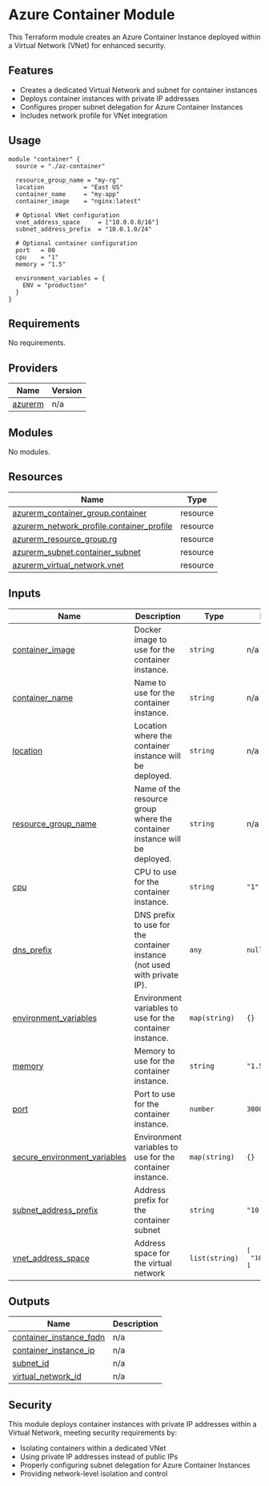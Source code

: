 # Azure Container Module

This Terraform module creates an Azure Container Instance deployed within a Virtual Network (VNet) for enhanced security.

## Features

- Creates a dedicated Virtual Network and subnet for container instances
- Deploys container instances with private IP addresses
- Configures proper subnet delegation for Azure Container Instances
- Includes network profile for VNet integration

## Usage

```hcl
module "container" {
  source = "./az-container"

  resource_group_name = "my-rg"
  location           = "East US"
  container_name     = "my-app"
  container_image    = "nginx:latest"
  
  # Optional VNet configuration
  vnet_address_space     = ["10.0.0.0/16"]
  subnet_address_prefix  = "10.0.1.0/24"
  
  # Optional container configuration
  port   = 80
  cpu    = "1"
  memory = "1.5"
  
  environment_variables = {
    ENV = "production"
  }
}
```

## Requirements

No requirements.

## Providers

| Name | Version |
|------|---------|
| <a name="provider_azurerm"></a> [azurerm](#provider\_azurerm) | n/a |

## Modules

No modules.

## Resources

| Name | Type |
|------|------|
| [azurerm_container_group.container](https://registry.terraform.io/providers/hashicorp/azurerm/latest/docs/resources/container_group) | resource |
| [azurerm_network_profile.container_profile](https://registry.terraform.io/providers/hashicorp/azurerm/latest/docs/resources/network_profile) | resource |
| [azurerm_resource_group.rg](https://registry.terraform.io/providers/hashicorp/azurerm/latest/docs/resources/resource_group) | resource |
| [azurerm_subnet.container_subnet](https://registry.terraform.io/providers/hashicorp/azurerm/latest/docs/resources/subnet) | resource |
| [azurerm_virtual_network.vnet](https://registry.terraform.io/providers/hashicorp/azurerm/latest/docs/resources/virtual_network) | resource |

## Inputs

| Name | Description | Type | Default | Required |
|------|-------------|------|---------|:--------:|
| <a name="input_container_image"></a> [container\_image](#input\_container\_image) | Docker image to use for the container instance. | `string` | n/a | yes |
| <a name="input_container_name"></a> [container\_name](#input\_container\_name) | Name to use for the container instance. | `string` | n/a | yes |
| <a name="input_location"></a> [location](#input\_location) | Location where the container instance will be deployed. | `string` | n/a | yes |
| <a name="input_resource_group_name"></a> [resource\_group\_name](#input\_resource\_group\_name) | Name of the resource group where the container instance will be deployed. | `string` | n/a | yes |
| <a name="input_cpu"></a> [cpu](#input\_cpu) | CPU to use for the container instance. | `string` | `"1"` | no |
| <a name="input_dns_prefix"></a> [dns\_prefix](#input\_dns\_prefix) | DNS prefix to use for the container instance (not used with private IP). | `any` | `null` | no |
| <a name="input_environment_variables"></a> [environment\_variables](#input\_environment\_variables) | Environment variables to use for the container instance. | `map(string)` | `{}` | no |
| <a name="input_memory"></a> [memory](#input\_memory) | Memory to use for the container instance. | `string` | `"1.5"` | no |
| <a name="input_port"></a> [port](#input\_port) | Port to use for the container instance. | `number` | `3000` | no |
| <a name="input_secure_environment_variables"></a> [secure\_environment\_variables](#input\_secure\_environment\_variables) | Environment variables to use for the container instance. | `map(string)` | `{}` | no |
| <a name="input_subnet_address_prefix"></a> [subnet\_address\_prefix](#input\_subnet\_address\_prefix) | Address prefix for the container subnet | `string` | `"10.0.1.0/24"` | no |
| <a name="input_vnet_address_space"></a> [vnet\_address\_space](#input\_vnet\_address\_space) | Address space for the virtual network | `list(string)` | <pre>[<br>  "10.0.0.0/16"<br>]</pre> | no |

## Outputs

| Name | Description |
|------|-------------|
| <a name="output_container_instance_fqdn"></a> [container\_instance\_fqdn](#output\_container\_instance\_fqdn) | n/a |
| <a name="output_container_instance_ip"></a> [container\_instance\_ip](#output\_container\_instance\_ip) | n/a |
| <a name="output_subnet_id"></a> [subnet\_id](#output\_subnet\_id) | n/a |
| <a name="output_virtual_network_id"></a> [virtual\_network\_id](#output\_virtual\_network\_id) | n/a |

## Security

This module deploys container instances with private IP addresses within a Virtual Network, meeting security requirements by:

- Isolating containers within a dedicated VNet
- Using private IP addresses instead of public IPs
- Properly configuring subnet delegation for Azure Container Instances
- Providing network-level isolation and control